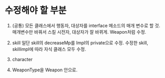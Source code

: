 # 수정해야 할 부분

1. (공통) 모든 클래스에서 행동자, 대상자를 interface 메소드의 매개 변수로 할 것.
매개변수만 바꿔서 스킬 시전자, 대상자가 잘 바뀌게.
Weapon처럼 수정.

2.  skill
일단 skill의 decreaseMp를 Impl의 private으로 수정. 
수정한 skill, skillimpl에 따라 자식 클래스 모두 수정.

3. character

4. WeaponType을 Weapon 안으로.
